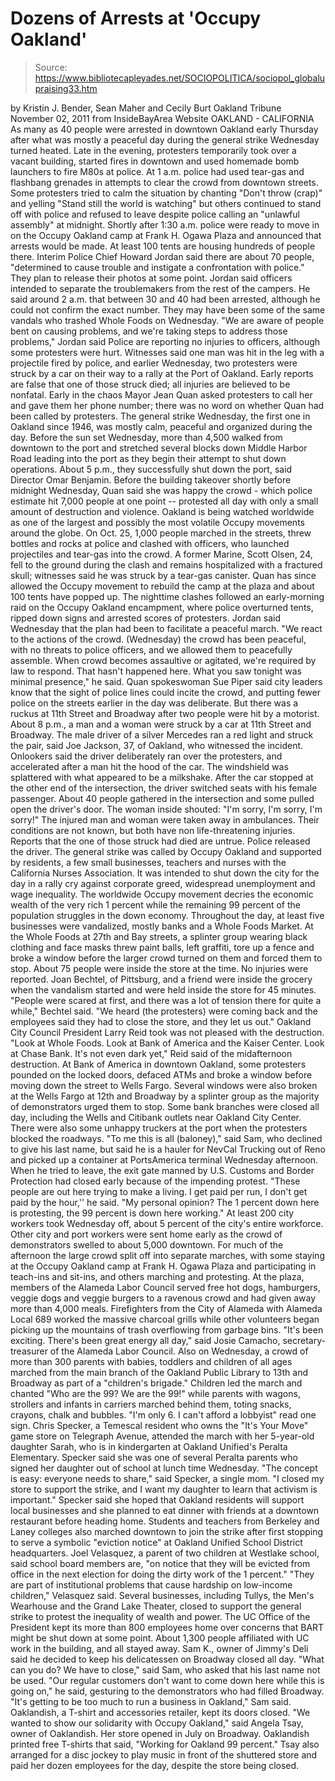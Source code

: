 # Dozens of Arrests at 'Occupy Oakland'

> Source: https://www.bibliotecapleyades.net/SOCIOPOLITICA/sociopol_globalupraising33.htm

by Kristin J. Bender, Sean Maher and Cecily Burt
Oakland Tribune
November 02, 2011
from
InsideBayArea Website
OAKLAND - CALIFORNIA
As many as 40 people were arrested in downtown
Oakland early Thursday after what was mostly a peaceful day during the
general strike Wednesday turned heated.
Late in the evening, protesters temporarily took over a vacant building,
started fires in downtown and used homemade bomb launchers to fire M80s at
police.
At 1 a.m. police had used tear-gas and flashbang grenades in attempts to
clear the crowd from downtown streets. Some protesters tried to calm the
situation by chanting "Don't throw (crap)" and yelling "Stand still the
world is watching" but others continued to stand off with police and refused
to leave despite police calling an "unlawful assembly" at midnight.
Shortly after 1:30 a.m. police were ready to move in on the Occupy Oakland
camp at Frank H. Ogawa Plaza and announced that arrests would be made. At
least 100 tents are housing hundreds of people there.
Interim Police Chief Howard Jordan said there are about 70 people,
"determined to cause trouble and instigate a
confrontation with police."
They plan to release their photos at some point.
Jordan said officers intended to separate the troublemakers from the rest of
the campers. He said around 2 a.m. that between 30 and 40 had been arrested,
although he could not confirm the exact number.
They may have been some of the same vandals who trashed Whole Foods
on Wednesday.
"We are aware of people bent on causing
problems, and we're taking steps to address those problems," Jordan said
Police are reporting no injuries to officers,
although some protesters were hurt.
Witnesses said one man was hit in the leg with a
projectile fired by police, and earlier Wednesday, two protesters were
struck by a car on their way to a rally at the Port of Oakland. Early
reports are false that one of those struck died; all injuries are believed
to be nonfatal.
Early in the chaos Mayor Jean Quan asked protesters to call her and
gave them her phone number; there was no word on whether Quan had been
called by protesters.
The general strike Wednesday, the first one in Oakland since 1946, was
mostly calm, peaceful and organized during the day.
Before the sun set Wednesday, more than 4,500 walked from downtown to the
port and stretched several blocks down Middle Harbor Road leading into the
port as they begin their attempt to shut down operations.
About 5 p.m., they successfully shut down the
port, said Director Omar Benjamin.
Before the building takeover shortly before midnight Wednesday, Quan said
she was happy the crowd - which police estimate hit 7,000 people at one
point -- protested all day with only a small amount of destruction and
violence.
Oakland is being watched worldwide as one of the largest and possibly the
most volatile Occupy movements around the globe.
On Oct. 25, 1,000 people marched in the streets, threw bottles and rocks at
police and clashed with officers, who launched projectiles and tear-gas into
the crowd.
A former Marine, Scott Olsen, 24, fell to the ground
during the clash and remains hospitalized with a fractured skull; witnesses
said he was struck by a tear-gas canister. Quan has since allowed the Occupy
movement to rebuild the camp at the plaza and about 100 tents have popped
up.
The nighttime clashes followed an early-morning raid on the Occupy Oakland
encampment, where police overturned tents, ripped down signs and arrested
scores of protesters.
Jordan said Wednesday that the plan had been to facilitate a peaceful march.
"We react to the actions of the crowd.
(Wednesday) the crowd has been peaceful, with no threats to police
officers, and we allowed them to peacefully assemble. When crowd becomes
assaultive or agitated, we're required by law to respond. That hasn't
happened here. What you saw tonight was minimal presence," he said.
Quan spokeswoman Sue Piper said city leaders
know that the sight of police lines could incite the crowd, and putting
fewer police on the streets earlier in the day was deliberate.
But there was a ruckus at 11th Street and Broadway after two people were hit
by a motorist.
About 8 p.m., a man and a woman were struck by a car at 11th Street and
Broadway. The male driver of a silver Mercedes ran a red light and struck
the pair, said Joe Jackson, 37, of Oakland, who witnessed the incident.
Onlookers said the driver deliberately ran over the protesters, and
accelerated after a man hit the hood of the car.
The windshield was
splattered with what appeared to be a milkshake. After the car stopped at
the other end of the intersection, the driver switched seats with his female
passenger. About 40 people gathered in the intersection and some pulled open
the driver's door.
The woman inside shouted:
"I'm sorry, I'm sorry, I'm sorry!"
The injured man and woman were taken away in
ambulances.
Their conditions are not known, but both have non
life-threatening injuries. Reports that the one of those struck had died are
untrue. Police released the driver.
The general strike was called by Occupy Oakland and supported by residents,
a few small businesses, teachers and nurses with the California Nurses
Association. It was intended to shut down the city for the day in a rally
cry against corporate greed, widespread unemployment and wage inequality.
The worldwide Occupy movement decries the economic wealth of the very rich 1
percent while the remaining 99 percent of the population struggles in the
down economy.
Throughout the day, at least five businesses were vandalized, mostly banks
and a Whole Foods Market.
At the Whole Foods at 27th and Bay streets, a splinter group
wearing black clothing and face masks threw paint balls, left graffiti, tore
up a fence and broke a window before the larger crowd turned on them and
forced them to stop. About 75 people were inside the store at the time. No
injuries were reported.
Joan Bechtel, of Pittsburg, and a friend were inside the grocery when
the vandalism started and were held inside the store for 45 minutes.
"People were scared at first, and there was
a lot of tension there for quite a while," Bechtel said. "We heard (the
protesters) were coming back and the employees said they had to close
the store, and they let us out."
Oakland City Council President Larry Reid
took was not pleased with the destruction.
"Look at Whole Foods. Look at Bank of
America and the Kaiser Center. Look at Chase Bank. It's not even dark
yet," Reid said of the midafternoon destruction.
At Bank of America in downtown Oakland, some
protesters pounded on the locked doors, defaced ATMs and broke a window
before moving down the street to Wells Fargo.
Several windows were also broken at the Wells Fargo at 12th and Broadway by
a splinter group as the majority of demonstrators urged them to stop.
Some bank branches were closed all day, including the Wells and Citibank
outlets near Oakland City Center.
There were also some unhappy truckers at the port when the protesters
blocked the roadways.
"To me this is all (baloney)," said Sam, who
declined to give his last name, but said he is a hauler for NevCal
Trucking out of Reno and picked up a container at PortsAmerica terminal
Wednesday afternoon.
When he tried to leave, the exit gate manned by
U.S. Customs and Border Protection had closed early because of the impending
protest.
"These people are out here trying to make a
living. I get paid per run, I don't get paid by the hour,'' he said. "My
personal opinion? The 1 percent down here is protesting, the 99 percent
is down here working."
At least 200 city workers took Wednesday off,
about 5 percent of the city's entire workforce.
Other city and port workers were sent home early
as the crowd of demonstrators swelled to about 5,000 downtown.
For much of the afternoon the large crowd split off into separate marches,
with some staying at the Occupy Oakland camp at Frank H. Ogawa Plaza and
participating in teach-ins and sit-ins, and others marching and protesting.
At the plaza, members of the Alameda Labor Council served free hot dogs,
hamburgers, veggie dogs and veggie burgers to a ravenous crowd and had given
away more than 4,000 meals.
Firefighters from the City of Alameda with
Alameda Local 689 worked the massive charcoal grills while other volunteers
began picking up the mountains of trash overflowing from garbage bins.
"It's been exciting. There's been great
energy all day," said Josie Camacho, secretary-treasurer of the Alameda
Labor Council.
Also on Wednesday, a crowd of more than 300
parents with babies, toddlers and children of all ages marched from the main
branch of the Oakland Public Library to 13th and Broadway as part of a
"children's brigade."
Children led the march and chanted "Who are the
99? We are the 99!" while parents with wagons, strollers and infants in
carriers marched behind them, toting snacks, crayons, chalk and bubbles.
"I'm only 6. I can't afford a lobbyist" read
one sign.
Chris Specker, a Temescal resident who
owns the "It's Your Move" game store on Telegraph Avenue, attended the march
with her 5-year-old daughter Sarah, who is in kindergarten at Oakland
Unified's Peralta Elementary.
Specker said she was one of several Peralta
parents who signed her daughter out of school at lunch time Wednesday.
"The concept is easy: everyone needs to
share," said Specker, a single mom. "I closed my store to support the
strike, and I want my daughter to learn that activism is important."
Specker said she hoped that Oakland residents
will support local businesses and she planned to eat dinner with friends at
a downtown restaurant before heading home.
Students and teachers from Berkeley and Laney colleges also marched downtown
to join the strike after first stopping to serve a symbolic "eviction
notice" at Oakland Unified School District headquarters.
Joel Velasquez, a parent of two children at Westlake school, said
school board members are,
"on notice that they will be evicted from
office in the next election for doing the dirty work of the 1 percent."
"They are part of institutional problems that cause hardship on
low-income children," Velasquez said.
Several businesses, including Tullys, the Men's
Wearhouse and the Grand Lake Theater, closed to support the general strike
to protest the inequality of wealth and power.
The UC Office of the President kept its more than 800 employees home over
concerns that BART might be shut down at some point. About 1,300 people
affiliated with UC work in the building, and all stayed away.
Sam K., owner of Jimmy's Deli said he decided to keep his delicatessen on
Broadway closed all day.
"What can you do? We have to close," said
Sam, who asked that his last name not be used. "Our regular customers
don't want to come down here while this is going on," he said, gesturing
to the demonstrators who had filled Broadway.
"It's getting to be too much to run a business in Oakland," Sam said.
Oaklandish, a T-shirt and accessories retailer,
kept its doors closed.
"We wanted to show our solidarity with
Occupy Oakland," said Angela Tsay, owner of Oaklandish.
Her store opened in July on Broadway. Oaklandish
printed free T-shirts that said,
"Working for Oakland 99 percent."
Tsay also arranged for a disc jockey to play
music in front of the shuttered store and paid her dozen employees for the
day, despite the store being closed.
